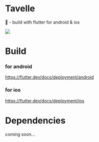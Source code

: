 # Tavelle

:iphone: - build with flutter for android & ios

![](tavelle.gif) 

# Build

### for android

https://flutter.dev/docs/deployment/android

### for ios

https://flutter.dev/docs/deployment/ios

# Dependencies

coming soon...
